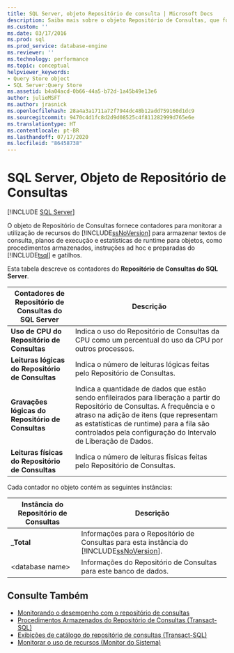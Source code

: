 ```yaml
---
title: SQL Server, objeto Repositório de consulta | Microsoft Docs
description: Saiba mais sobre o objeto Repositório de Consultas, que fornece contadores para monitorar o uso de recursos do SQL Server a fim de armazenar textos de consulta, planos de execução e estatísticas de runtime.
ms.custom: ''
ms.date: 03/17/2016
ms.prod: sql
ms.prod_service: database-engine
ms.reviewer: ''
ms.technology: performance
ms.topic: conceptual
helpviewer_keywords:
- Query Store object
- SQL Server:Query Store
ms.assetid: b4a04acd-0b66-44a5-b72d-1a45b49e13e6
author: julieMSFT
ms.author: jrasnick
ms.openlocfilehash: 28a4a3a1711a72f7944dc48b12add759160d1dc9
ms.sourcegitcommit: 9470c4d1fc8d2d9d08525c4f811282999d765e6e
ms.translationtype: HT
ms.contentlocale: pt-BR
ms.lasthandoff: 07/17/2020
ms.locfileid: "86458738"
---
```

# <a name="sql-server-query-store-object"></a>SQL Server, Objeto de Repositório de Consultas

 [!INCLUDE [SQL Server](../../includes/applies-to-version/sqlserver.md)]

O objeto de Repositório de Consultas fornece contadores para monitorar a utilização de recursos do [!INCLUDE[ssNoVersion](../../includes/ssnoversion-md.md)] para armazenar textos de consulta, planos de execução e estatísticas de runtime para objetos, como procedimentos armazenados, instruções ad hoc e preparadas do [!INCLUDE[tsql](../../includes/tsql-md.md)] e gatilhos.  
  
Esta tabela descreve os contadores do **Repositório de Consultas do SQL Server**.  
  
|Contadores de Repositório de Consultas do SQL Server|Descrição|  
|-------------------------------------|-----------------|  
|**Uso de CPU do Repositório de Consultas**|Indica o uso do Repositório de Consultas da CPU como um percentual do uso da CPU por outros processos.|  
|**Leituras lógicas do Repositório de Consultas**|Indica o número de leituras lógicas feitas pelo Repositório de Consultas.|  
|**Gravações lógicas do Repositório de Consultas**|Indica a quantidade de dados que estão sendo enfileirados para liberação a partir do Repositório de Consultas. A frequência e o atraso na adição de itens (que representam as estatísticas de runtime) para a fila são controlados pela configuração do Intervalo de Liberação de Dados.|  
|**Leituras físicas do Repositório de Consultas**|Indica o número de leituras físicas feitas pelo Repositório de Consultas.|  
  
 Cada contador no objeto contém as seguintes instâncias:  
  
|Instância do Repositório de Consultas|Descrição|  
|--------------------------|-----------------|  
|**_Total**|Informações para o Repositório de Consultas para esta instância do [!INCLUDE[ssNoVersion](../../includes/ssnoversion-md.md)].|  
|\<database name>|Informações do Repositório de Consultas para este banco de dados.|  
  
## <a name="see-also"></a>Consulte Também  

- [Monitorando o desempenho com o repositório de consultas](../../relational-databases/performance/monitoring-performance-by-using-the-query-store.md)
- [Procedimentos Armazenados do Repositório de Consultas &#40;Transact-SQL&#41;](../../relational-databases/system-stored-procedures/query-store-stored-procedures-transact-sql.md)
- [Exibições de catálogo do repositório de consultas &#40;Transact-SQL&#41;](../../relational-databases/system-catalog-views/query-store-catalog-views-transact-sql.md)
- [Monitorar o uso de recursos &#40;Monitor do Sistema&#41;](../../relational-databases/performance-monitor/monitor-resource-usage-system-monitor.md)  
